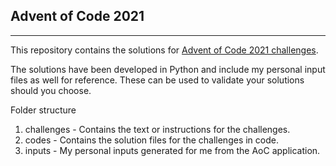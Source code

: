 ## Advent of Code 2021
---
This repository contains the solutions for [Advent of Code 2021 challenges](https://adventofcode.com/).

The solutions have been developed in Python and include my personal input files as well for reference. These can be used to validate your solutions should you choose.

Folder structure
1. challenges - Contains the text or instructions for the challenges.
2. codes - Contains the solution files for the challenges in code.
3. inputs - My personal inputs generated for me from the AoC application.
